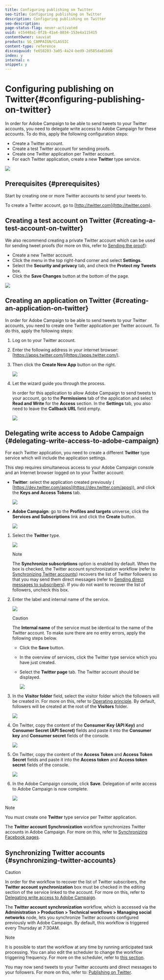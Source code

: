```yaml
---
title: Configuring publishing on Twitter
seo-title: Configuring publishing on Twitter
description: Configuring publishing on Twitter
seo-description: 
page-status-flag: never-activated
uuid: e15448a1-0f2b-41a4-8034-153e4a115415
contentOwner: sauviat
products: SG_CAMPAIGN/CLASSIC
content-type: reference
discoiquuid: fe658203-3a05-4a24-bed9-2d585da01b66
index: y
internal: n
snippet: y
---
```


# Configuring publishing on Twitter{#configuring-publishing-on-twitter}

In order for Adobe Campaign to be able to send tweets to your Twitter accounts, you need to delegate write access to Adobe Campaign for these accounts. To do this, apply the following configuration steps:

* Create a Twitter account.
* Create a test Twitter account for sending proofs.
* Create one Twitter application per Twitter account.
* For each Twitter application, create a new **Twitter** type service.

![](assets/social_diagram_twitter_service.png)

## Prerequisites {#prerequisites}

Start by creating one or more Twitter accounts to send your tweets to.

To create a Twitter account, go to [http://twitter.com](http://twitter.com).

## Creating a test account on Twitter {#creating-a-test-account-on-twitter}

We also recommend creating a private Twitter account which can be used for sending tweet proofs (for more on this, refer to [Sending the proof](../../social/using/configuring-publishing-on-twitter.md#sending-the-proof)):

* Create a new Twitter account.
* Click the menu in the top right-hand corner and select **Settings**.
* Select the **Security and privacy** tab, and check the **Protect my Tweets** box. 
* Click the **Save Changes** button at the bottom of the page.

![](assets/social_twitter_test_page.png)

## Creating an application on Twitter {#creating-an-application-on-twitter}

In order for Adobe Campaign to be able to send tweets to your Twitter accounts, you need to create one Twitter application per Twitter account. To do this, apply the following steps:

1. Log on to your Twitter account.
1. Enter the following address in your internet browser: [https://apps.twitter.com/](https://apps.twitter.com/).
1. Then click the **Create New App** button on the right.

   ![](assets/social_create_twitter_app_001.png)

1. Let the wizard guide you through the process.

   In order for this application to allow Adobe Campaign to send tweets to your account, go to the **Permissions** tab of the application and select **Read and Write** for the **Access** section. In the **Settings** tab, you also need to leave the **Callback URL** field empty.

   ![](assets/social_create_twitter_app_002.png)

## Delegating write access to Adobe Campaign {#delegating-write-access-to-adobe-campaign}

For each Twitter application, you need to create a different **Twitter** type service which will include the application settings.

This step requires simultaneous access to your Adobe Campaign console and an Internet browser logged on to your Twitter account:

* **Twitter**: select the application created previously ( [https://dev.twitter.com/apps](https://dev.twitter.com/apps)), and click the **Keys and Access Tokens** tab.

  ![](assets/social_twitter_service_002.png)

* **Adobe Campaign**: go to the **Profiles and targets** universe, click the **Services and Subscriptions** link and click the **Create** button.

  ![](assets/social_twitter_service_007.png)

1. Select the **Twitter** type.

   ![](assets/social_twitter_service_008.png)

   >[!NOTE]
   >
   >The **Synchronize subscriptions** option is enabled by default. When the box is checked, the Twitter account synchronization workflow (refer to [Synchronizing Twitter accounts](../../social/using/configuring-publishing-on-twitter.md#synchronizing-twitter-accounts)) recovers the list of Twitter followers so that you may send them direct messages (refer to [Sending direct messages to subscribers](../../social/using/configuring-publishing-on-twitter.md#sending-direct-messages-to-subscribers)). If you do not want to recover the list of followers, uncheck this box.

1. Enter the label and internal name of the service.

   ![](assets/social_twitter_service_009.png)

   >[!CAUTION]
   >
   >The **Internal name** of the service must be identical to the name of the Twitter account. To make sure there are no entry errors, apply the following steps below.

    * Click the **Save** button.
    * In the overview of services, click the Twitter type service which you have just created.
    * Select the **Twitter page** tab. The Twitter account should be displayed. 
    
      ![](assets/social_twitter_service_010.png)

1. In the **Visitor folder** field, select the visitor folder which the followers will be created in. For more on this, refer to [Operating principle](../../social/using/configuring-publishing-on-twitter.md#operating-principle). By default, followers will be created at the root of the **Visitors** folder.

   ![](assets/social_twitter_service_010_b.png)

1. On Twitter, copy the content of the **Consumer Key (API Key)** and **Consumer Secret (API Secret)** fields and paste it into the **Consumer key** and **Consumer secret** fields of the console.

   ![](assets/social_twitter_service_012.png)

1. On Twitter, copy the content of the **Access Token** and **Access Token Secret** fields and paste it into the **Access token** and **Access token secret** fields of the console.

   ![](assets/social_twitter_service_013.png)

1. In the Adobe Campaign console, click **Save**. Delegation of write access to Adobe Campaign is now complete.

   ![](assets/social_twitter_service_014.png)

>[!NOTE]
>
>You must create one **Twitter** type service per Twitter application.

The **Twitter account Synchronization** workflow synchronizes Twitter accounts in Adobe Campaign. For more on this, refer to [Synchronizing Facebook pages](../../social/using/configuring-publishing-on-twitter.md#synchronizing-facebook-pages).

## Synchronizing Twitter accounts {#synchronizing-twitter-accounts}

>[!CAUTION]
>
>In order for the workflow to recover the list of Twitter subscribers, the **Twitter account synchronization** box must be checked in the editing section of the service linked to the account. For more on this, refer to [Delegating write access to Adobe Campaign](../../social/using/configuring-publishing-on-twitter.md#delegating-write-access-to-adobe-campaign).

The **Twitter account synchronization** workflow, which is accessed via the **Administration > Production > Technical workflows > Managing social networks** node, lets you synchronize Twitter accounts configured previously with Adobe Campaign. By default, this workflow is triggered every Thursday at 7:30AM.

>[!NOTE]
>
>It is possible to start the workflow at any time by running anticipated task processing. You can also edit the scheduler to change the workflow triggering frequency. For more on the scheduler, refer to [this section](../../workflow/using/scheduler.md).

You may now send tweets to your Twitter accounts and direct messages to your followers. For more on this, refer to: [Publishing on Twitter](../../social/using/publishing-on-twitter.md).
